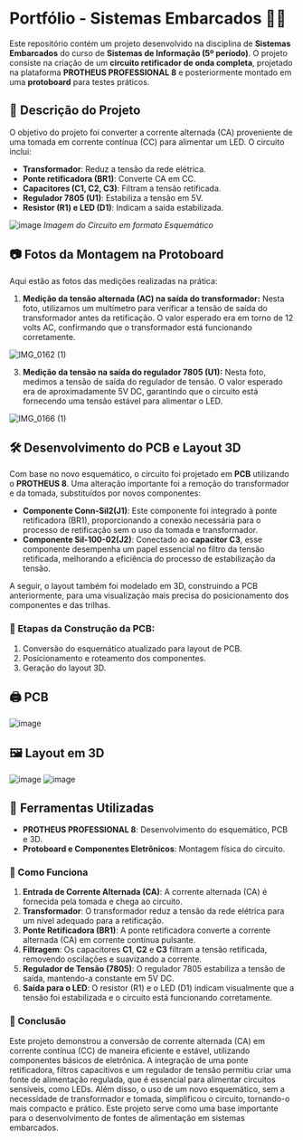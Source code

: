 # Portfólio - Sistemas Embarcados 🔌💡

Este repositório contém um projeto desenvolvido na disciplina de **Sistemas Embarcados** do curso de **Sistemas de Informação (5º período)**. O projeto consiste na criação de um **circuito retificador de onda completa**, projetado na plataforma **PROTHEUS PROFESSIONAL 8** e posteriormente montado em uma **protoboard** para testes práticos.

## 📜 Descrição do Projeto

O objetivo do projeto foi converter a corrente alternada (CA) proveniente de uma tomada em corrente contínua (CC) para alimentar um LED. O circuito inclui:

- **Transformador**: Reduz a tensão da rede elétrica.
- **Ponte retificadora (BR1)**: Converte CA em CC.
- **Capacitores (C1, C2, C3)**: Filtram a tensão retificada.
- **Regulador 7805 (U1)**: Estabiliza a tensão em 5V.
- **Resistor (R1) e LED (D1)**: Indicam a saída estabilizada.

![image](https://github.com/user-attachments/assets/ef43b1cb-7b3c-413c-a6bc-0227cd1480f1)
*Imagem do Circuito em formato Esquemático*


## 📷 Fotos da Montagem na Protoboard

Aqui estão as fotos das medições realizadas na prática:

1. **Medição da tensão alternada (AC) na saída do transformador:**
Nesta foto, utilizamos um multímetro para verificar a tensão de saída do transformador antes da retificação. O valor esperado era em torno de 12 volts AC, confirmando que o transformador está funcionando corretamente.

![IMG_0162 (1)](https://github.com/user-attachments/assets/a5fd5ab6-f41a-467c-b58b-60c47bb2c0aa)

3. **Medição da tensão na saída do regulador 7805 (U1):**
Nesta foto, medimos a tensão de saída do regulador de tensão. O valor esperado era de aproximadamente 5V DC, garantindo que o circuito está fornecendo uma tensão estável para alimentar o LED.

![IMG_0166 (1)](https://github.com/user-attachments/assets/86ddec29-04cb-47c9-a17c-7b94a81adc35)

## 🛠 Desenvolvimento do PCB e Layout 3D

Com base no novo esquemático, o circuito foi projetado em **PCB** utilizando o **PROTHEUS 8**. Uma alteração importante foi a remoção do transformador e da tomada, substituídos por novos componentes:

- **Componente Conn-Sil2(J1)**: Este componente foi integrado à ponte retificadora (BR1), proporcionando a conexão necessária para o processo de retificação sem o uso da tomada e transformador.
- **Componente Sil-100-02(J2)**: Conectado ao **capacitor C3**, esse componente desempenha um papel essencial no filtro da tensão retificada, melhorando a eficiência do processo de estabilização da tensão.

A seguir, o layout também foi modelado em 3D, construindo a PCB anteriormente, para uma visualização mais precisa do posicionamento dos componentes e das trilhas.

### 📌 Etapas da Construção da PCB:
1. Conversão do esquemático atualizado para layout de PCB.
2. Posicionamento e roteamento dos componentes.
3. Geração do layout 3D.

## 🖨️ PCB
![image](https://github.com/user-attachments/assets/b237c372-57fb-4467-a83b-7fddf13672c0)


## 🖼️ Layout em 3D
![image](https://github.com/user-attachments/assets/5534b9d1-1b46-43de-a87f-bfafd8857008)
![image](https://github.com/user-attachments/assets/fb973fd2-5331-4eda-bdf0-154369dd68b2)


## 🔧 Ferramentas Utilizadas

- **PROTHEUS PROFESSIONAL 8**: Desenvolvimento do esquemático, PCB e 3D.
- **Protoboard e Componentes Eletrônicos**: Montagem física do circuito.

### 📖 Como Funciona

1. **Entrada de Corrente Alternada (CA)**: A corrente alternada (CA) é fornecida pela tomada e chega ao circuito.
2. **Transformador**: O transformador reduz a tensão da rede elétrica para um nível adequado para a retificação.
3. **Ponte Retificadora (BR1)**: A ponte retificadora converte a corrente alternada (CA) em corrente contínua pulsante.
4. **Filtragem**: Os capacitores **C1**, **C2** e **C3** filtram a tensão retificada, removendo oscilações e suavizando a corrente.
5. **Regulador de Tensão (7805)**: O regulador 7805 estabiliza a tensão de saída, mantendo-a constante em 5V DC.
6. **Saída para o LED**: O resistor (R1) e o LED (D1) indicam visualmente que a tensão foi estabilizada e o circuito está funcionando corretamente.

### 📌 Conclusão

Este projeto demonstrou a conversão de corrente alternada (CA) em corrente contínua (CC) de maneira eficiente e estável, utilizando componentes básicos de eletrônica. A integração de uma ponte retificadora, filtros capacitivos e um regulador de tensão permitiu criar uma fonte de alimentação regulada, que é essencial para alimentar circuitos sensíveis, como LEDs. Além disso, o uso de um novo esquemático, sem a necessidade de transformador e tomada, simplificou o circuito, tornando-o mais compacto e prático. Este projeto serve como uma base importante para o desenvolvimento de fontes de alimentação em sistemas embarcados.
